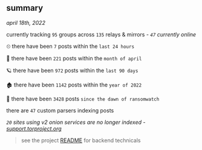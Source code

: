 
## summary
_april 18th, 2022_

currently tracking `95` groups across `135` relays & mirrors - _`47` currently online_

⏲ there have been `7` posts within the `last 24 hours`

🦈 there have been `221` posts within the `month of april`

🪐 there have been `972` posts within the `last 90 days`

🏚 there have been `1142` posts within the `year of 2022`

🦕 there have been `3428` posts `since the dawn of ransomwatch`

there are `47` custom parsers indexing posts

_`20` sites using v2 onion services are no longer indexed - [support.torproject.org](https://support.torproject.org/onionservices/v2-deprecation/)_

> see the project [README](https://github.com/thetanz/ransomwatch#ransomwatch--) for backend technicals
